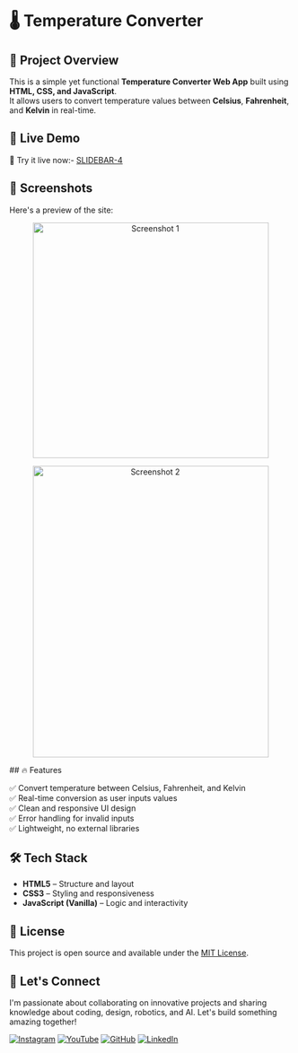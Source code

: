 # 🌡️ Temperature Converter

## 📌 Project Overview

This is a simple yet functional **Temperature Converter Web App** built using **HTML, CSS, and JavaScript**.  
It allows users to convert temperature values between **Celsius**, **Fahrenheit**, and **Kelvin** in real-time.

## 🚀 Live Demo

🔗  Try it live now:- [SLIDEBAR-4](https://innovativesumit.github.io/TEMPERATURE-CONVERTORS/)

## 📸 Screenshots

Here's a preview of the site:

<p align="center">  <img src="https://github.com/user-attachments/assets/c10e0b3b-3936-497f-986b-b840086ebb4f" alt="Screenshot 1" width="420" height="420" /> </p>
<p align="center">  <img src="https://github.com/user-attachments/assets/296b4b81-cf36-4055-b136-012cb736c742" alt="Screenshot 2" width="420" height="520" /> </p>
## 🔥 Features

✅ Convert temperature between Celsius, Fahrenheit, and Kelvin  
✅ Real-time conversion as user inputs values  
✅ Clean and responsive UI design  
✅ Error handling for invalid inputs  
✅ Lightweight, no external libraries

## 🛠️ Tech Stack

- **HTML5** – Structure and layout  
- **CSS3** – Styling and responsiveness  
- **JavaScript (Vanilla)** – Logic and interactivity


## 📜 License

This project is open source and available under the [MIT License](LICENSE).
## 🌟 Let's Connect

I'm passionate about collaborating on innovative projects and sharing knowledge about coding, design, robotics, and AI. Let's build something amazing together!  

 [![Instagram](https://img.icons8.com/fluency/48/instagram-new.png)](https://www.instagram.com/sumittech_360)  [![YouTube](https://img.icons8.com/fluency/48/youtube-play.png)](https://youtube.com/channel/UCiPxbNaC7dloVut6Jc5xHIQ)  [![GitHub](https://img.icons8.com/fluency/48/github.png)](https://github.com/InnovativeSumit)  [![LinkedIn](https://img.icons8.com/fluency/48/linkedin.png)](https://www.linkedin.com/in/sumit-pal-40511a339)

